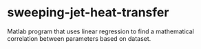 # sweeping-jet-heat-transfer
Matlab program that uses linear regression to find a mathematical correlation between parameters based on dataset.
